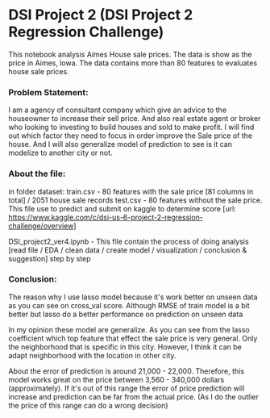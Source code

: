 # DSI Project 2 (DSI Project 2 Regression Challenge)


This notebook analysis Aimes House sale prices. The data is show as the price in Aimes, lowa. The data contains more than 80 features to evaluates house sale prices.

### Problem Statement: 

I am a agency of consultant company which give an advice to the houseowner to increase their sell price. And also real estate agent or broker who looking to investing to build houses and sold to make profit. I will find out which factor they need to focus in order improve the Sale price of the house. And I will also generalize model of prediction to see is it can modelize to another city or not.

### About the file:

in folder dataset:
train.csv - 80 features with the sale price [81 columns in total] / 2051 house sale records 
test.csv - 80 features without the sale price. This file use to predict and submit on kaggle to determine score [url: https://www.kaggle.com/c/dsi-us-6-project-2-regression-challenge/overview]

DSI_project2_ver4.ipynb - This file contain the process of doing analysis [read file / EDA / clean data / create model / visualization / conclusion & suggestion] step by step

### Conclusion:

The reason why I use lasso model because it's work better on unseen data as you can see on cross_val score. Although RMSE of train model is a bit better but lasso do a better performance on prediction on unseen data

In my opinion these model are generalize. As you can see from the lasso coefficient which top feature that effect the sale price is very general. Only the neighborhood that is specific in this city. However, I think it can be adapt neighborhood with the location in other city.

About the error of prediction is around 21,000 - 22,000. Therefore, this model works great on the price between 3,560 - 340,000 dollars (approximately). If it's out of this range the error of price prediction will increase and prediction can be far from the actual price. (As I do the outlier the price of this range can do a wrong decision)
